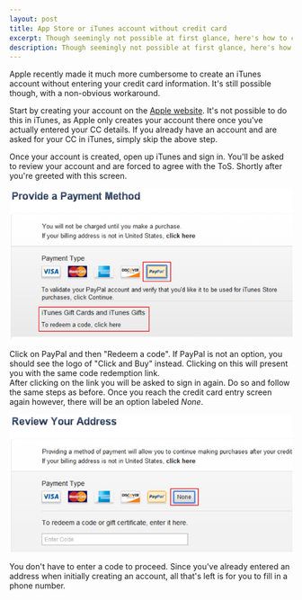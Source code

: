 ```yaml
---
layout: post
title: App Store or iTunes account without credit card
excerpt: Though seemingly not possible at first glance, here's how to create an App Store or iTunes account without entering any credit card details.
description: Though seemingly not possible at first glance, here's how to create an App Store or iTunes account without entering any credit card details.
---
```


Apple recently made it much more cumbersome to create an iTunes account without entering your credit card information. It's still possible though, with a non-obvious workaround.

Start by creating your account on the [Apple website](https://appleid.apple.com/account). It's not possible to do this in iTunes, as Apple only creates your account there once you've actually entered your CC details. If you already have an account and are asked for your CC in iTunes, simply skip the above step.

Once your account is created, open up iTunes and sign in. You'll be asked to review your account and are forced to agree with the ToS. Shortly after you're greeted with this screen.

![CC entry screen](/public/images/itunes/step-one.png "CC entry screen")

Click on PayPal and then "Redeem a code". If PayPal is not an option, you should see the logo of "Click and Buy" instead. Clicking on this will present you with the same code redemption link.  
After clicking on the link you will be asked to sign in again. Do so and follow the same steps as before. Once you reach the credit card entry screen again however, there will be an option labeled _None_.

![CC entry screen without CC](/public/images/itunes/step-two.png "CC entry screen without CC")

You don't have to enter a code to proceed. Since you've already entered an address when initially creating an account, all that's left is for you to fill in a phone number.
